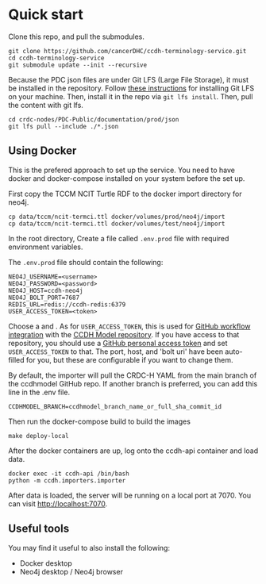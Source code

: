 # Quick start

Clone this repo, and pull the submodules. 

```shell
git clone https://github.com/cancerDHC/ccdh-terminology-service.git
cd ccdh-terminology-service 
git submodule update --init --recursive
```

Because the PDC json files are under Git LFS (Large File Storage), it must be
installed in the repository. Follow [these instructions](https://git-lfs.github.com/)
for installing Git LFS on your machine. Then, install it in the repo via 
`git lfs install`. Then, pull the content with git lfs.

```shell
cd crdc-nodes/PDC-Public/documentation/prod/json
git lfs pull --include ./*.json
```

## Using Docker

This is the prefered approach to set up the service. You need to have
docker and docker-compose installed on your system before the set up. 

First copy the TCCM NCIT Turtle RDF to the docker import directory for neo4j. 

```shell
cp data/tccm/ncit-termci.ttl docker/volumes/prod/neo4j/import
cp data/tccm/ncit-termci.ttl docker/volumes/test/neo4j/import
```

In the root directory, Create a file called `.env.prod` file with required 
environment variables.

The `.env.prod` file should contain the following:

```shell
NEO4J_USERNAME=<username>
NEO4J_PASSWORD=<password>
NEO4J_HOST=ccdh-neo4j
NEO4J_BOLT_PORT=7687
REDIS_URL=redis://ccdh-redis:6379
USER_ACCESS_TOKEN=<token>
```

Choose a <username> and <password>. As for `USER_ACCESS_TOKEN`, this is used for [GitHub workflow integration](https://docs.github.com/en/actions/reference/authentication-in-a-workflow) with the [CCDH Model repository](https://github.com/cancerDHC/ccdhmodel). If you have access to that repository, you should use a [GitHub personal access token](https://docs.github.com/en/github/authenticating-to-github/keeping-your-account-and-data-secure/creating-a-personal-access-token) and set `USER_ACCESS_TOKEN` to that. The port, host, and 'bolt uri' have been auto-filled for you, but these are configurable if you want to change them.

By default, the importer will pull the CRDC-H YAML from the main branch of the 
ccdhmodel GitHub repo. 
If another branch is preferred, you can add this line in the .env file.

```shell
CCDHMODEL_BRANCH=ccdhmodel_branch_name_or_full_sha_commit_id
```

Then run the docker-compose build to build the images

```shell
make deploy-local
```

After the docker containers are up, log onto the ccdh-api container and load data. 

```shell
docker exec -it ccdh-api /bin/bash
python -m ccdh.importers.importer
```

After data is loaded, the server will be running on a local port at 7070. You can visit
[http://localhost:7070](http://localhost:7070). 

## Useful tools
You may find it useful to also install the following:
- Docker desktop
- Neo4j desktop / Neo4j browser
